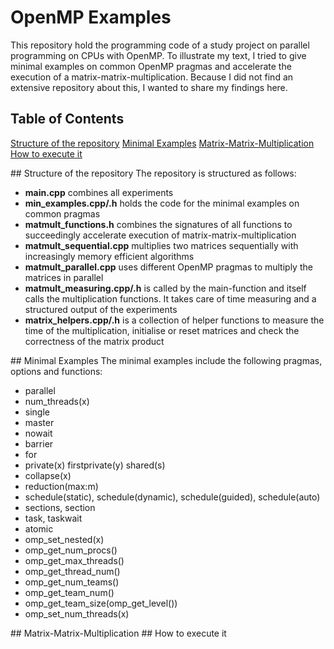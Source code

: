 # OpenMP Examples
This repository hold the programming code of a study project on parallel programming on CPUs with OpenMP. To illustrate my text, I tried to give minimal examples on common OpenMP pragmas and accelerate the execution of a matrix-matrix-multiplication. Because I did not find an extensive repository about this, I wanted to share my findings here.

## Table of Contents
[Structure of the repository](#structure)
[Minimal Examples](#expls)
[Matrix-Matrix-Multiplication](#mult)
[How to execute it](#exec)

<a name="structure"/>
## Structure of the repository
The repository is structured as follows:

- **main.cpp** combines all experiments
- **min_examples.cpp/.h** holds the code for the minimal examples on common pragmas
- **matmult_functions.h** combines the signatures of all functions to succeedingly accelerate execution of matrix-matrix-multiplication
- **matmult_sequential.cpp** multiplies two matrices sequentially with increasingly memory efficient algorithms
- **matmult_parallel.cpp** uses different OpenMP pragmas to multiply the matrices in parallel
- **matmult_measuring.cpp/.h** is called by the main-function and itself calls the multiplication functions. It takes care of time measuring and a structured output of the experiments
- **matrix_helpers.cpp/.h** is a collection of helper functions to measure the time of the multiplication, initialise or reset matrices and check the correctness of the matrix product

<a name="expls"/>
## Minimal Examples
The minimal examples include the following pragmas, options and functions:

- parallel
- num_threads(x)
- single
- master
- nowait
- barrier
- for
- private(x) firstprivate(y) shared(s)
- collapse(x)
- reduction(max:m)
- schedule(static), schedule(dynamic), schedule(guided), schedule(auto)
- sections, section
- task, taskwait
- atomic
- omp_set_nested(x)
- omp_get_num_procs()
- omp_get_max_threads()
- omp_get_thread_num()
- omp_get_num_teams()
- omp_get_team_num()
- omp_get_team_size(omp_get_level())
- omp_set_num_threads(x)

<a name="mult"/>
## Matrix-Matrix-Multiplication

<a name="exec"/>
## How to execute it
